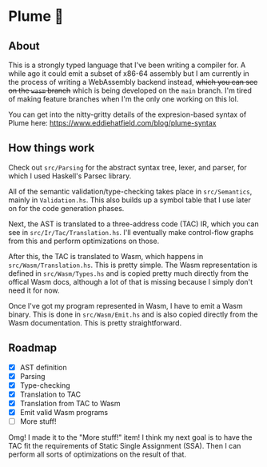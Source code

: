 # Plume 🦚

## About
This is a strongly typed language that I've been writing a compiler for. A while 
ago it could emit a subset of x86-64 assembly but I am currently in the process 
of writing a WebAssembly backend instead, ~~which you can see on the `wasm` branch~~ which is being developed on the `main` branch. I'm tired of making feature branches when I'm the only one working on this lol.

You can get into the nitty-gritty details of the expresion-based syntax of Plume here: https://www.eddiehatfield.com/blog/plume-syntax

## How things work
Check out `src/Parsing` for the abstract syntax tree, lexer, and parser, for which I 
used Haskell's Parsec library.

All of the semantic validation/type-checking takes place in `src/Semantics`, 
mainly in `Validation.hs`. This also builds up a symbol table that I use later on for the code generation phases.

Next, the AST is translated to a three-address code (TAC) IR, which you can see in 
`src/Ir/Tac/Translation.hs`. I'll eventually make control-flow graphs from this and perform optimizations on those.

After this, the TAC is translated to Wasm, which happens in `src/Wasm/Translation.hs`. This is pretty simple. The Wasm representation is 
defined in `src/Wasm/Types.hs` and is copied pretty much directly from the offical Wasm docs, although a lot of that is missing because I simply don't need it for now. 

Once I've got my program represented in Wasm, I have to emit a Wasm binary. This is done in `src/Wasm/Emit.hs` and is also copied directly from the Wasm documentation. This is pretty straightforward. 

## Roadmap

- [X] AST definition
- [X] Parsing 
- [X] Type-checking 
- [X] Translation to TAC
- [X] Translation from TAC to Wasm
- [X] Emit valid Wasm programs
- [ ] More stuff!

Omg! I made it to the "More stuff!" item! I think my next goal is to have the TAC fit the requirements of Static Single Assignment (SSA). Then I can perform all sorts of optimizations on the result of that.
